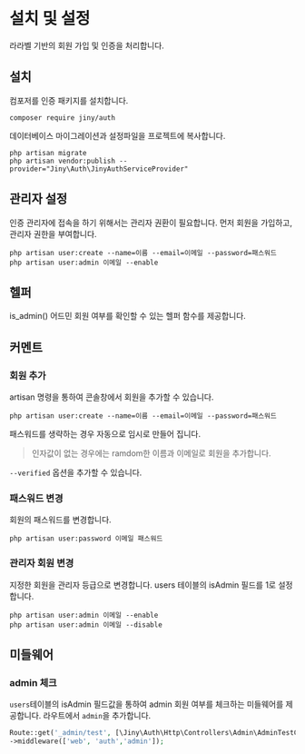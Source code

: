 # 설치 및 설정
라라벨 기반의 회원 가입 및 인증을 처리합니다.

## 설치
컴포저를 인증 패키지를 설치합니다.

```
composer require jiny/auth
```

데이터베이스 마이그레이션과 설정파일을 프로젝트에 복사합니다.
```
php artisan migrate
php artisan vendor:publish --provider="Jiny\Auth\JinyAuthServiceProvider"
```

## 관리자 설정
인증 관리자에 접속을 하기 위해서는 관리자 권환이 필요합니다.
먼저 회원을 가입하고, 관리자 권한을 부여합니다.

```
php artisan user:create --name=이름 --email=이메일 --password=패스워드
php artisan user:admin 이메일 --enable
```





## 헬퍼

is_admin()
어드민 회원 여부를 확인할 수 있는 헬퍼 함수를 제공합니다.

## 커멘트

### 회원 추가
artisan 명령을 통하여 콘솔창에서 회원을 추가할 수 있습니다.

```
php artisan user:create --name=이름 --email=이메일 --password=패스워드
```

패스워드를 생략하는 경우 자동으로 임시로 만들어 집니다.

> 인자값이 없는 경우에는 ramdom한 이름과 이메일로 회원을 추가합니다.


`--verified` 옵션을 추가할 수 있습니다.


### 패스워드 변경
회원의 패스워드를 변경합니다.

```
php artisan user:password 이메일 패스워드
```

### 관리자 회원 변경
지정한 회원을 관리자 등급으로 변경합니다. users 테이블의 isAdmin 필드를 1로 설정합니다.

```
php artisan user:admin 이메일 --enable
php artisan user:admin 이메일 --disable
```

## 미들웨어

### admin 체크
`users`테이블의 isAdmin 필드값을 통하여 admin 회원 여부를 체크하는 미들웨어를 제공합니다.
라우트에서 `admin`을 추가합니다.

```php
Route::get('_admin/test', [\Jiny\Auth\Http\Controllers\Admin\AdminTestController::class, 'index'])
->middleware(['web', 'auth','admin']);
```
